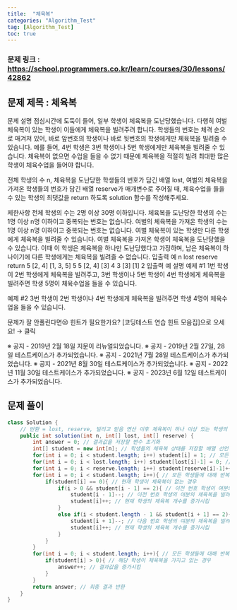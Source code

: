 ```yaml
---
title:  "체육복"
categories: "Algorithm_Test"
tag: [Algorithm_Test]
toc: true
---
```


### 문제 링크 : https://school.programmers.co.kr/learn/courses/30/lessons/42862

## 문제 제목 : 체육복

문제 설명
점심시간에 도둑이 들어, 일부 학생이 체육복을 도난당했습니다. 다행히 여벌 체육복이 있는 학생이 이들에게 체육복을 빌려주려 합니다. 학생들의 번호는 체격 순으로 매겨져 있어, 바로 앞번호의 학생이나 바로 뒷번호의 학생에게만 체육복을 빌려줄 수 있습니다. 예를 들어, 4번 학생은 3번 학생이나 5번 학생에게만 체육복을 빌려줄 수 있습니다. 체육복이 없으면 수업을 들을 수 없기 때문에 체육복을 적절히 빌려 최대한 많은 학생이 체육수업을 들어야 합니다.

전체 학생의 수 n, 체육복을 도난당한 학생들의 번호가 담긴 배열 lost, 여벌의 체육복을 가져온 학생들의 번호가 담긴 배열 reserve가 매개변수로 주어질 때, 체육수업을 들을 수 있는 학생의 최댓값을 return 하도록 solution 함수를 작성해주세요.

제한사항
전체 학생의 수는 2명 이상 30명 이하입니다.
체육복을 도난당한 학생의 수는 1명 이상 n명 이하이고 중복되는 번호는 없습니다.
여벌의 체육복을 가져온 학생의 수는 1명 이상 n명 이하이고 중복되는 번호는 없습니다.
여벌 체육복이 있는 학생만 다른 학생에게 체육복을 빌려줄 수 있습니다.
여벌 체육복을 가져온 학생이 체육복을 도난당했을 수 있습니다. 이때 이 학생은 체육복을 하나만 도난당했다고 가정하며, 남은 체육복이 하나이기에 다른 학생에게는 체육복을 빌려줄 수 없습니다.
입출력 예
n	lost	reserve	return
5	[2, 4]	[1, 3, 5]	5
5	[2, 4]	[3]	4
3	[3]	[1]	2
입출력 예 설명
예제 #1
1번 학생이 2번 학생에게 체육복을 빌려주고, 3번 학생이나 5번 학생이 4번 학생에게 체육복을 빌려주면 학생 5명이 체육수업을 들을 수 있습니다.

예제 #2
3번 학생이 2번 학생이나 4번 학생에게 체육복을 빌려주면 학생 4명이 체육수업을 들을 수 있습니다.

문제가 잘 안풀린다면😢
힌트가 필요한가요? [코딩테스트 연습 힌트 모음집]으로 오세요! → 클릭

※ 공지 - 2019년 2월 18일 지문이 리뉴얼되었습니다.
※ 공지 - 2019년 2월 27일, 28일 테스트케이스가 추가되었습니다.
※ 공지 - 2021년 7월 28일 테스트케이스가 추가되었습니다.
※ 공지 - 2021년 8월 30일 테스트케이스가 추가되었습니다.
※ 공지 - 2022년 11월 30일 테스트케이스가 추가되었습니다.
※ 공지 - 2023년 6월 12일 테스트케이스가 추가되었습니다.

## 문제 풀이
```java
class Solution {
    // 반환 = lost, reserve, 빌리고 받음 연산 이후 체육복이 하나 이상 있는 학생의 수
    public int solution(int n, int[] lost, int[] reserve) {
        int answer = 0; // 결과값을 저장할 변수 초기화
        int[] student = new int[n]; // 학생들의 체육복 상태를 저장할 배열 선언
        for(int i = 0; i < student.length; i++) student[i] = 1; // 모든 학생들에게 체육복을 한 벌씩 부여
        for(int i = 0; i < lost.length; i++) student[lost[i]-1] = 0; // 체육복을 도난당한 학생들의 체육복 상태를 0으로 설정
        for(int i = 0; i < reserve.length; i++) student[reserve[i]-1]++; // 여분의 체육복이 있는 학생들의 체육복 상태를 1 증가시킴
        for(int i = 0; i < student.length; i++){ // 모든 학생들에 대해 반복
            if(student[i] == 0){ // 현재 학생이 체육복이 없는 경우
                if(i > 0 && student[i - 1] == 2){ // 이전 번호 학생이 여분의 체육복을 가지고 있는 경우
                    student[i - 1]--; // 이전 번호 학생의 여분의 체육복을 빌려줌
                    student[i]++; // 현재 학생의 체육복 개수를 증가시킴
                }
                else if(i < student.length - 1 && student[i + 1] == 2){ // 다음 번호 학생이 여분의 체육복을 가지고 있는 경우
                    student[i + 1]--; // 다음 번호 학생의 여분의 체육복을 빌려줌
                    student[i]++; // 현재 학생의 체육복 개수를 증가시킴
                }
            }
        }
        for(int i = 0; i < student.length; i++){ // 모든 학생들에 대해 반복
            if(student[i] > 0){ // 해당 학생이 체육복을 가지고 있는 경우
                answer++; // 결과값을 증가시킴
            }
        }
        return answer; // 최종 결과 반환
    }
}
```